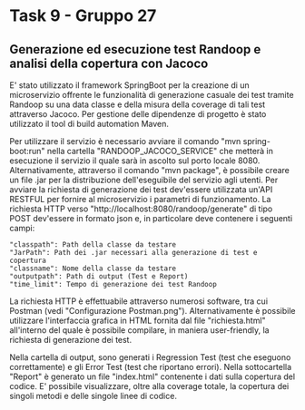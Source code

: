 # Task 9 - Gruppo 27
## Generazione ed esecuzione test Randoop e analisi della copertura con Jacoco

E' stato utilizzato il framework SpringBoot per la creazione di un microservizio offrente le funzionalità di generazione casuale dei test tramite Randoop su una data classe 
e della misura della coverage di tali test attraverso Jacoco. Per gestione delle dipendenze di progetto è stato utilizzato il tool di build automation Maven.

Per utilizzare il servizio è necessario avviare il comando "mvn spring-boot:run" nella cartella "RANDOOP_JACOCO_SERVICE" che metterà in esecuzione il servizio il quale sarà in
ascolto sul porto locale 8080. Alternativamente, attraverso il comando "mvn package", è possibile creare un file .jar per la distribuzione dell'eseguibile del servizio agli utenti. 
Per avviare la richiesta di generazione dei test dev'essere utilizzata un'API RESTFUL per fornire al microservizio i parametri di funzionamento.
La richiesta HTTP verso "http://localhost:8080/randoop/generate" di tipo POST dev'essere in formato json e, in particolare deve contenere i seguenti campi:
    
    "classpath": Path della classe da testare
    "JarPath": Path dei .jar necessari alla generazione di test e copertura
    "classname": Nome della classe da testare
    "outputpath": Path di output (Test e Report)
    "time_limit": Tempo di generazione dei test Randoop
    
La richiesta HTTP è effettuabile attraverso numerosi software, tra cui Postman (vedi "Configurazione Postman.png"). Alternativamente è possibile utilizzare l'interfaccia grafica in HTML fornita dal file
"richiesta.html" all'interno del quale è possibile compilare, in maniera user-friendly, la richiesta di generazione dei test.

Nella cartella di output, sono generati i Regression Test (test che eseguono correttamente) e gli Error Test (test che riportano errori). Nella sottocartella "Report" è generato un file "index.html" contenente i dati sulla copertura del codice. E' possibile visualizzare, oltre alla coverage totale, la copertura dei singoli metodi e delle singole linee di codice.
